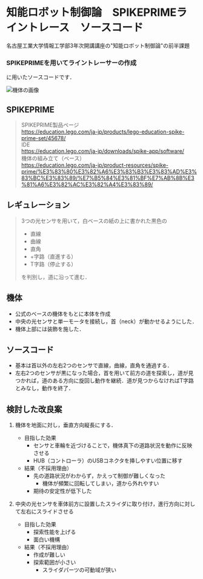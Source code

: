 # 知能ロボット制御論　SPIKEPRIMEライントレース　ソースコード
名古屋工業大学情報工学部3年次開講講座の"知能ロボット制御論"の前半課題
### SPIKEPRIMEを用いてライントレーサーの作成

に用いたソースコードです．

![機体の画像](image.png)

## SPIKEPRIME
> SPIKEPRIME製品ページ<br>
> https://education.lego.com/ja-jp/products/lego-education-spike-prime-set/45678/<br>
> IDE<br>
> https://education.lego.com/ja-jp/downloads/spike-app/software/<br>
> 機体の組み立て（ベース）<br>
> https://education.lego.com/ja-jp/product-resources/spike-prime/%E3%83%80%E3%82%A6%E3%83%B3%E3%83%AD%E3%83%BC%E3%83%89/%E7%B5%84%E3%81%BF%E7%AB%8B%E3%81%A6%E3%82%AC%E3%82%A4%E3%83%89/

## レギュレーション
> 3つの光センサを用いて，白ベースの紙の上に書かれた黒色の
> - 直線
> - 曲線
> - 直角
> - +字路（直進する）
> - T字路（停止する）
>
> を判別し，道に沿って進む．

## 機体
- 公式のベースの機体をもとに本体を作成
- 中央の光センサと単一モータを接続し，首（neck）が動かせるようにした．
- 機体上部には装飾を施した．


## ソースコード
- 基本は首以外の左右2つのセンサで直線，曲線，直角を通過する．
- 左右2つのセンサが黒になった場合，首を用いて前方の道を探索し，道が見つかれば，道のある方向に旋回し動作を継続．道が見つからなければT字路とみなし，動作を終了．

## 検討した改良案
1. 機体を地面に対し，垂直方向縦長にする．
    - 目指した効果
        - センサと車輪を近づけることで，機体真下の道路状況を動作に反映させる
        - HUB（コントローラ）のUSBコネクタを挿しやすい位置に移す
    - 結果（不採用理由）
        - 先の道路状況がわからず，かえって制御が難しくなった
            - 機体が頻繁に回転してしまい，道から外れやすい
        - 期待の安定性が低下した

2. 中央の光センサを車体前方に設置したスライダに取り付け，進行方向に対して左右にスライドさせる
    - 目指した効果
        - 探索性能を上げる
        - 面白い機構
    - 結果（不採用理由）
        - 作成が難しい
        - 探索範囲が小さい
            - スライダパーツの可動域が狭い
